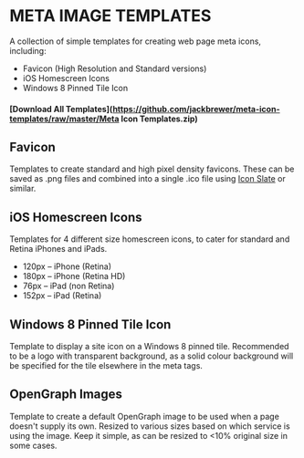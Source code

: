 # META IMAGE TEMPLATES

A collection of simple templates for creating web page meta icons, including:

* Favicon (High Resolution and Standard versions)
* iOS Homescreen Icons
* Windows 8 Pinned Tile Icon

#### [Download All Templates](https://github.com/jackbrewer/meta-icon-templates/raw/master/Meta Icon Templates.zip)

## Favicon

Templates to create standard and high pixel density favicons. These can be saved as .png files and combined into a single .ico file using [Icon Slate](http://www.kodlian.com/apps/icon-slate) or similar.

## iOS Homescreen Icons

Templates for 4 different size homescreen icons, to cater for standard and Retina iPhones and iPads.

* 120px – iPhone (Retina)
* 180px – iPhone (Retina HD)
* 76px – iPad (non Retina)
* 152px – iPad (Retina)

## Windows 8 Pinned Tile Icon

Template to display a site icon on a Windows 8 pinned tile. Recommended to be a logo with transparent background, as a solid colour background will be specified for the tile elsewhere in the meta tags.

## OpenGraph Images

Template to create a default OpenGraph image to be used when a page doesn't supply its own. Resized to various sizes based on which service is using the image. Keep it simple, as can be resized to <10% original size in some cases.

